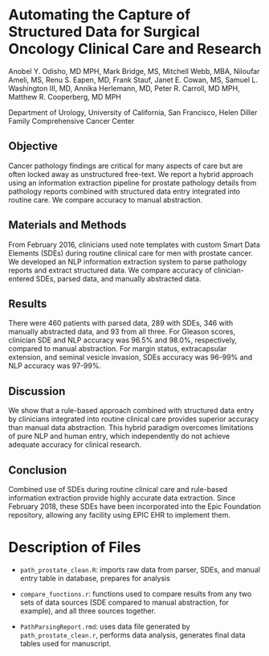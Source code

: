 # Automating the Capture of Structured Data for Surgical Oncology Clinical Care and Research

Anobel Y. Odisho, MD MPH, Mark Bridge, MS, Mitchell Webb, MBA, Niloufar Ameli, MS, Renu S. Eapen, MD, Frank Stauf, Janet E. Cowan, MS, Samuel L. Washington III, MD, Annika Herlemann, MD, Peter R. Carroll, MD MPH, Matthew R. Cooperberg, MD MPH

Department of Urology, University of California, San Francisco, Helen Diller Family Comprehensive Cancer Center

## Objective
Cancer pathology findings are critical for many aspects of care but are often locked away as unstructured free-text. We report a hybrid approach using an information extraction pipeline for prostate pathology details from pathology reports combined with structured data entry integrated into routine care. We compare accuracy to manual abstraction.

## Materials and Methods
From February 2016, clinicians used note templates with custom Smart Data Elements (SDEs) during routine clinical care for men with prostate cancer. We developed an NLP information extraction system to parse pathology reports and extract structured data. We compare accuracy of clinician-entered SDEs, parsed data, and manually abstracted data.

## Results
There were 460 patients with parsed data, 289 with SDEs, 346 with manually abstracted data, and 93 from all three. For Gleason scores, clinician SDE and NLP accuracy was 96.5% and 98.0%, respectively, compared to manual abstraction. For margin status, extracapsular extension, and seminal vesicle invasion, SDEs accuracy was 96-99% and NLP accuracy was 97-99%. 

## Discussion
We show that a rule-based approach combined with structured data entry by clinicians integrated into routine clinical care provides superior accuracy than manual data abstraction. This hybrid paradigm overcomes limitations of pure NLP and human entry, which independently do not achieve adequate accuracy for clinical research. 

## Conclusion
Combined use of SDEs during routine clinical care and rule-based information extraction provide highly accurate data extraction. Since February 2018, these SDEs have been incorporated into the Epic Foundation repository, allowing any facility using EPIC EHR to implement them.

# Description of Files
- `path_prostate_clean.R`: imports raw data from parser, SDEs, and manual entry table in database, prepares for analysis

- `compare_functions.r`: functions used to compare results from any two sets of data sources (SDE compared to manual abstraction, for example), and all three sources together.

- `PathParsingReport.rmd`: uses data file generated by `path_prostate_clean.r`, performs data analysis, generates final data tables used for manuscript.
